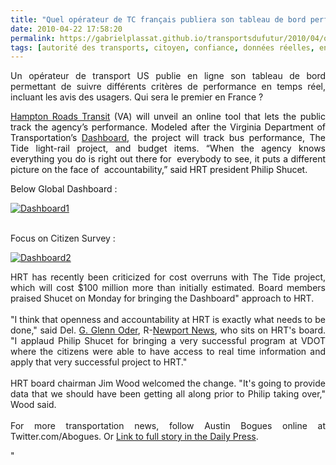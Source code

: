 ```yaml
---
title: "Quel opérateur de TC français publiera son tableau de bord performance temps réel' ?'"
date: 2010-04-22 17:58:20
permalink: https://gabrielplassat.github.io/transportsdufutur/2010/04/quel-operateur-de-tc-francais-publiera-son-tableau-de-bord-performance-temps-reel.html
tags: [autorité des transports, citoyen, confiance, données réelles, enquete, internet, partage de données, web2.0]
---
```


<p style="text-align: justify">Un opérateur de transport US publie en ligne son tableau de bord permettant de suivre différents critères de performance en temps réel, incluant les avis des usagers. Qui sera le premier en France ?</p> <p style="text-align: justify"><a href="http://www.gohrt.com" target="_blank" title="Link to HRT"><span class="drop_cap">H</span>ampton Roads Transit</a><font color="#111111"> (VA) will unveil an online tool that lets the public track the agency’s performance. Modeled after the Virginia Department of Transportation’s </font><a href="http://dashboard.virginiadot.org/" target="_blank" title="Link to VDOT dashboard">Dashboard</a><font color="#111111">, the project will track bus performance, The Tide light-rail project, and budget items. “When the agency knows everything you do is right out there for  everybody to see, it puts a different picture on the face of  accountability,” said HRT president Philip Shucet. </font></p> <p><font color="#111111">Below Global Dashboard :</font></p> <p><a href="https://gabrielplassat.github.io/transportsdufutur/wp-content/uploads/sites/6/old/6a0120a66d2ad4970b0134800e6d44970c-pi.jpg" rel="lightbox"><img alt="Dashboard1" border="0" class="asset asset-image at-xid-6a0120a66d2ad4970b0134800e6d44970c " src="/wp-content/uploads/sites/6/old/6a0120a66d2ad4970b0134800e6d44970c-500pi.jpg" title="Dashboard1" /></a>  </p>  <!--more--> <br /> Focus on Citizen Survey : <p><a href="https://gabrielplassat.github.io/transportsdufutur/wp-content/uploads/sites/6/old/6a0120a66d2ad4970b0133ecde9117970b-pi.jpg" rel="lightbox"><img alt="Dashboard2" border="0" class="asset asset-image at-xid-6a0120a66d2ad4970b0133ecde9117970b " src="/wp-content/uploads/sites/6/old/6a0120a66d2ad4970b0133ecde9117970b-500pi.jpg" title="Dashboard2" /></a></p> <p style="text-align: justify">HRT has recently been criticized for cost overruns with The Tide project, which will cost $100 million more than initially estimated. Board members praised Shucet on Monday for bringing the Dashboard" approach to HRT.<br /><br />"I think that openness and accountability at HRT is exactly what needs to be done," said Del. <a class=""taxInlineTagLink"" href="https://gabrielplassat.github.io/transportsdufutur/topic/politics/g.-glenn-oder-PEPLT007430.topic"" id=""PEPLT007430"" title=""G. Glenn Oder"">G. Glenn Oder</a>, R-<a class=""taxInlineTagLink"" href="https://gabrielplassat.github.io/transportsdufutur/topic/us/virginia/newport-news-city/newport-news-%28newport-news-virginia%29-PLGEO100101184030000.topic"" id=""PLGEO100101184030000"" title=""Newport News (Newport News, Virginia)"">Newport News</a>, who sits on HRT's board. "I applaud Philip Shucet for bringing a very successful program at VDOT where the citizens were able to have access to real time information and apply that very successful project to HRT." <br /><br />HRT board chairman Jim Wood welcomed the change. "It's going to provide data that we should have been getting all along prior to Philip taking over," Wood said. <br /><br />For more transportation news, follow Austin Bogues online at Twitter.com/Abogues. Or <a href=""http://www.dailypress.com/news/dp-local_hrt-dashboard_0420apr20,0,5506323.story"" target=""_blank"" title=""Link to Daily Press"">Link to full story in the Daily Press</a><font color=""#111111"">.</font><br /></p>"
